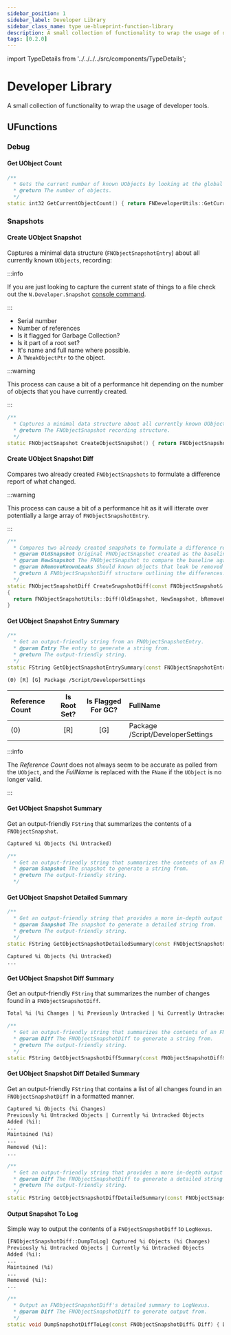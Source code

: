 ```yaml
---
sidebar_position: 1
sidebar_label: Developer Library
sidebar_class_name: type ue-blueprint-function-library
description: A small collection of functionality to wrap the usage of developer tools.
tags: [0.2.0]
---
```


import TypeDetails from '../../../../src/components/TypeDetails';

# Developer Library

<TypeDetails icon="ue-blueprint-function-library" base="UBlueprintFunctionLibrary" type="UNDeveloperLibrary" typeExtra="" headerFile="NexusCore/Public/Developer/NDeveloperLibrary" />

A small collection of functionality to wrap the usage of developer tools.

## UFunctions

### Debug

#### Get UObject Count

```cpp
/**
  * Gets the current number of known UObjects by looking at the global UObject array and subtracting the number of available spots.
  * @return The number of objects.
  */
static int32 GetCurrentObjectCount() { return FNDeveloperUtils::GetCurrentObjectCount(); };
```

### Snapshots

#### Create UObject Snapshot

Captures a minimal data structure (`FNObjectSnapshotEntry`) about all currently known `UObjects`, recording:

:::info

If you are just looking to capture the current state of things to a file check out the `N.Developer.Snapshot` [console command](../console-commands.md).

:::

- Serial number
- Number of references
- Is it flagged for Garbage Collection?
- Is it part of a root set?
- It's name and full name where possible.
- A `TWeakObjectPtr` to the object.
  
:::warning

This process can cause a bit of a performance hit depending on the number of objects that you have currently created.

:::

```cpp
/**
  * Captures a minimal data structure about all currently known UObjects.
  * @return The FNObjectSnapshot recording structure.
  */
static FNObjectSnapshot CreateObjectSnapshot() { return FNObjectSnapshotUtils::Snapshot(); }
```

#### Create UObject Snapshot Diff

Compares two already created `FNObjectSnapshots` to formulate a difference report of what changed.

:::warning

This process can cause a bit of a performance hit as it will itterate over potentially a large array of `FNObjectSnapshotEntry`.

:::

```cpp
/**
  * Compares two already created snapshots to formulate a difference report of what changed.
  * @param OldSnapshot Original FNObjectSnapshot created as the baseline.
  * @param NewSnapshot The FNObjectSnapshot to compare the baseline against.
  * @param bRemoveKnownLeaks Should known objects that leak be removed from tracking.
  * @return A FNObjectSnapshotDiff structure outlining the differences.
  */
static FNObjectSnapshotDiff CreateSnapshotDiff(const FNObjectSnapshot& OldSnapshot, const FNObjectSnapshot& NewSnapshot, const bool bRemoveKnownLeaks = false)
{
  return FNObjectSnapshotUtils::Diff(OldSnapshot, NewSnapshot, bRemoveKnownLeaks);
}
```

#### Get UObject Snapshot Entry Summary

```cpp
/**
  * Get an output-friendly string from an FNObjectSnapshotEntry.
  * @param Entry The entry to generate a string from.
  * @return The output-friendly string.
  */
static FString GetObjectSnapshotEntrySummary(const FNObjectSnapshotEntry& Entry) { return Entry.ToString(); }
```

```txt title="Snapshot Entry Line"
(0) [R] [G] Package /Script/DeveloperSettings
```

| Reference Count | Is Root Set? | Is Flagged For GC? | FullName |
|:--|:-:|:-:|:--|
|(0) | [R] | [G] | Package /Script/DeveloperSettings |

:::info

The *Reference Count* does not always seem to be accurate as polled from the `UObject`, and the *FullName* is replaced with the `FName` if the `UObject` is no longer valid.

:::

#### Get UObject Snapshot Summary

Get an output-friendly `FString` that summarizes the contents of a `FNObjectSnapshot`.

```txt title="Example Content"
Captured %i Objects (%i Untracked)
```

```cpp
/**
  * Get an output-friendly string that summarizes the contents of an FNObjectSnapshot.
  * @param Snapshot The snapshot to generate a string from.
  * @return The output-friendly string.
  */
```

#### Get UObject Snapshot Detailed Summary

```cpp
/**
  * Get an output-friendly string that provides a more in-depth output detailing the contents of an FNObjectSnapshot.
  * @param Snapshot The snapshot to generate a detailed string from.
  * @return The output-friendly string.
  */	
static FString GetObjectSnapshotDetailedSummary(const FNObjectSnapshot& Snapshot) { return Snapshot.ToDetailedString(); }
```

```txt title="Example Content"
Captured %i Objects (%i Untracked)
...
```

#### Get UObject Snapshot Diff Summary

Get an output-friendly `FString` that summarizes the number of changes found in a `FNObjectSnapshotDiff`.

```txt title="Example Content"
Total %i (%i Changes | %i Previously Untracked | %i Currently Untracked) - Added %i / Maintained %i / Removed %i
```

```cpp
/**
  * Get an output-friendly string that summarizes the contents of an FNObjectSnapshotDiff.
  * @param Diff The FNObjectSnapshotDiff to generate a string from.
  * @return The output-friendly string.
  */
static FString GetObjectSnapshotDiffSummary(const FNObjectSnapshotDiff& Diff) { return Diff.ToString(); }
```

#### Get UObject Snapshot Diff Detailed Summary

Get an output-friendly `FString` that contains a list of all changes found in an `FNObjectSnapshotDiff` in a formatted manner.

```txt title="Example Content"
Captured %i Objects (%i Changes)
Previously %i Untracked Objects | Currently %i Untracked Objects
Added (%i):
...
Maintained (%i)
...
Removed (%i):
...
```

```cpp
/**
  * Get an output-friendly string that provides a more in-depth output detailing the contents of an FNObjectSnapshotDiff.
  * @param Diff The FNObjectSnapshotDiff to generate a detailed string from.
  * @return The output-friendly string.
  */	
static FString GetObjectSnapshotDiffDetailedSummary(const FNObjectSnapshotDiff& Diff) { return Diff.ToDetailedString(); }
```

#### Output Snapshot To Log

Simple way to output the contents of a `FNOjectSnapshotDiff` to `LogNexus`.

```txt title="Example Log Output"
[FNObjectSnapshotDiff::DumpToLog] Captured %i Objects (%i Changes)
Previously %i Untracked Objects | Currently %i Untracked Objects
Added (%i):
...
Maintained (%i)
...
Removed (%i):
...
```

```cpp
/**
  * Output an FNObjectSnapshotDiff's detailed summary to LogNexus.
  * @param Diff The FNObjectSnapshotDiff to generate output from.
  */
static void DumpSnapshotDiffToLog(const FNObjectSnapshotDiff& Diff) { Diff.DumpToLog(); }
```  
